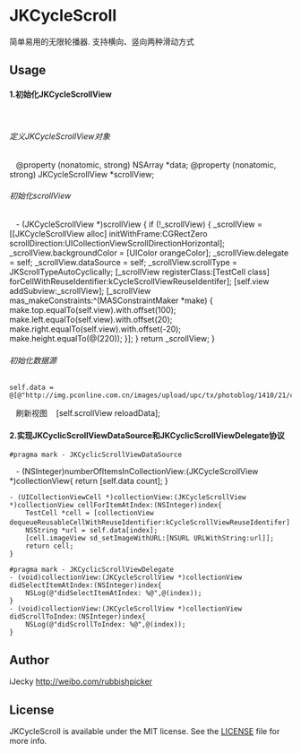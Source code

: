 # JKCycleScroll
简单易用的无限轮播器. 支持横向、竖向两种滑动方式

## Usage
#### 1.初始化JKCycleScrollView
    
###### 定义JKCycleScrollView对象
    @property (nonatomic, strong) NSArray  *data;
    @property (nonatomic, strong) JKCycleScrollView *scrollView;
    
###### 初始化scrollView
    - (JKCycleScrollView *)scrollView {
        if (!_scrollView) {
          _scrollView = [[JKCycleScrollView alloc] initWithFrame:CGRectZero scrollDirection:UICollectionViewScrollDirectionHorizontal];
          _scrollView.backgroundColor = [UIColor orangeColor];
          _scrollView.delegate = self;
          _scrollView.dataSource = self;
          _scrollView.scrollType = JKScrollTypeAutoCyclically;
          [_scrollView registerClass:[TestCell class] forCellWithReuseIdentifier:kCycleScrollViewReuseIdentifer];
          [self.view addSubview:_scrollView];
          [_scrollView mas_makeConstraints:^(MASConstraintMaker *make) {
             make.top.equalTo(self.view).with.offset(100);
             make.left.equalTo(self.view).with.offset(20);
             make.right.equalTo(self.view).with.offset(-20);
             make.height.equalTo(@(220));
           }];
        }
        return _scrollView;
     }
     
###### 初始化数据源
    self.data = @[@"http://img.pconline.com.cn/images/upload/upc/tx/photoblog/1410/21/c4/39944979_39944979_1413878416125_mthumb.jpg",@"http://image92.360doc.com/DownloadImg/2015/12/1715/63143393_18.jpg",@"http://f.hiphotos.baidu.com/image/pic/item/b151f8198618367a9f738e022a738bd4b21ce573.jpg",@"http://img006.hc360.cn/hb/MTQ2MDc5MzQ2ODQyNy02OTQyMjQ1MjI=.jpg"];
    
    刷新视图
    [self.scrollView reloadData];
 
 #### 2.实现JKCyclicScrollViewDataSource和JKCyclicScrollViewDelegate协议
    
    #pragma mark - JKCyclicScrollViewDataSource
    - (NSInteger)numberOfItemsInCollectionView:(JKCycleScrollView *)collectionView{
        return [self.data count];
    }
    
    - (UICollectionViewCell *)collectionView:(JKCycleScrollView *)collectionView cellForItemAtIndex:(NSInteger)index{
        TestCell *cell = [collectionView dequeueReusableCellWithReuseIdentifier:kCycleScrollViewReuseIdentifer]；
        NSString *url = self.data[index];
        [cell.imageView sd_setImageWithURL:[NSURL URLWithString:url]];
        return cell;
    }
    
    #pragma mark - JKCyclicScrollViewDelegate
    - (void)collectionView:(JKCycleScrollView *)collectionView didSelectItemAtIndex:(NSInteger)index{
        NSLog(@"didSelectItemAtIndex: %@",@(index));
    }
    - (void)collectionView:(JKCycleScrollView *)collectionView didScrollToIndex:(NSInteger)index{
        NSLog(@"didScrollToIndex: %@",@(index));
    }


## Author

iJecky <http://weibo.com/rubbishpicker>

## License

JKCycleScroll is available under the MIT license. See the [LICENSE](LICENSE) file for more info.
